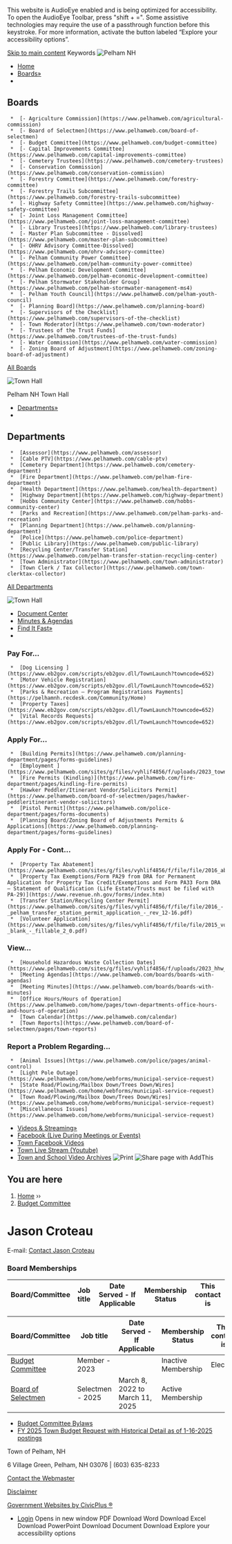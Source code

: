  

This website is AudioEye enabled and is being optimized for accessibility. To open the AudioEye Toolbar, press "shift + =". Some assistive technologies may require the use of a passthrough function before this keystroke. For more information, activate the button labeled “Explore your accessibility options”.

  [Skip to main content](https://www.pelhamweb.com/node/59503/)  Keywords  ![Pelham NH](images/6018c7f5743a684d3fa45d0e9d342e26223eb2c5b65ab46b3c951e5d26c79fea.png)  

 *  [Home](https://www.pelhamweb.com/) 
 *  [Boards»](https://www.pelhamweb.com/Boards) 
   *      

## Boards    

     *  [- Agriculture Commission](https://www.pelhamweb.com/agricultural-commission) 
     *  [- Board of Selectmen](https://www.pelhamweb.com/board-of-selectmen) 
     *  [- Budget Committee](https://www.pelhamweb.com/budget-committee) 
     *  [- Capital Improvements Committee](https://www.pelhamweb.com/capital-improvements-committee) 
     *  [- Cemetery Trustees](https://www.pelhamweb.com/cemetery-trustees) 
     *  [- Conservation Commission](https://www.pelhamweb.com/conservation-commission) 
     *  [- Forestry Committee](https://www.pelhamweb.com/forestry-committee) 
     *  [- Forestry Trails Subcommittee](https://www.pelhamweb.com/forestry-trails-subcommittee) 
     *  [- Highway Safety Committee](https://www.pelhamweb.com/highway-safety-committee)  
     *  [- Joint Loss Management Committee](https://www.pelhamweb.com/joint-loss-management-committee) 
     *  [- Library Trustees](https://www.pelhamweb.com/library-trustees) 
     *  [- Master Plan Subcommittee - Dissolved](https://www.pelhamweb.com/master-plan-subcommittee) 
     *  [- OHRV Advisory Committee-Dissolved](https://www.pelhamweb.com/ohrv-advisory-committee) 
     *  [- Pelham Community Power Committee](https://www.pelhamweb.com/pelham-community-power-committee) 
     *  [- Pelham Economic Development Committee](https://www.pelhamweb.com/pelham-economic-development-committee) 
     *  [- Pelham Stormwater Stakeholder Group](https://www.pelhamweb.com/pelham-stormwater-management-ms4)  
     *  [- Pelham Youth Council](https://www.pelhamweb.com/pelham-youth-council) 
     *  [- Planning Board](https://www.pelhamweb.com/planning-board) 
     *  [- Supervisors of the Checklist](https://www.pelhamweb.com/supervisors-of-the-checklist) 
     *  [- Town Moderator](https://www.pelhamweb.com/town-moderator) 
     *  [- Trustees of the Trust Funds](https://www.pelhamweb.com/trustees-of-the-trust-funds) 
     *  [- Water Commission](https://www.pelhamweb.com/water-commission) 
     *  [- Zoning Board of Adjustment](https://www.pelhamweb.com/zoning-board-of-adjustment)      

 [ All Boards](https://www.pelhamweb.com/boards)     

 ![Town Hall](images/863b48f951f1ade30991514f2b29f4c5a39318929ae55536d997e90d60564e2e.jpg)     

Pelham NH Town Hall    

 *  [Departments»](https://www.pelhamweb.com/Departments) 
   *      

## Departments    

     *  [Assessor](https://www.pelhamweb.com/assessor) 
     *  [Cable PTV](https://www.pelhamweb.com/cable-ptv) 
     *  [Cemetery Department](https://www.pelhamweb.com/cemetery-department) 
     *  [Fire Department](https://www.pelhamweb.com/pelham-fire-department) 
     *  [Health Department](https://www.pelhamweb.com/health-department)  
     *  [Highway Department](https://www.pelhamweb.com/highway-department) 
     *  [Hobbs Community Center](https://www.pelhamweb.com/hobbs-community-center) 
     *  [Parks and Recreation](https://www.pelhamweb.com/pelham-parks-and-recreation) 
     *  [Planning Department](https://www.pelhamweb.com/planning-department) 
     *  [Police](https://www.pelhamweb.com/police-department) 
     *  [Public Library](https://www.pelhamweb.com/public-library)  
     *  [Recycling Center/Transfer Station](https://www.pelhamweb.com/pelham-transfer-station-recycling-center) 
     *  [Town Administrator](https://www.pelhamweb.com/town-administrator) 
     *  [Town Clerk / Tax Collector](https://www.pelhamweb.com/town-clerktax-collector)      

 [ All Departments](https://www.pelhamweb.com/departments)     

 ![Town Hall](images/cc30ecf0328b78d9c6b9be1a6c8cbc9ecd41d1d05cd797cfe6d0954617be20e4.jpg)     

 *  [Document Center](https://www.pelhamweb.com/files) 
 *  [Minutes & Agendas](https://www.pelhamweb.com/minutes-and-agendas) 
 *  [Find It Fast»](https://www.pelhamweb.com/where) 
   *      

### Pay For...    

     *  [Dog Licensing ](https://www.eb2gov.com/scripts/eb2gov.dll/TownLaunch?towncode=652)     
     *  [Motor Vehicle Registration](https://www.eb2gov.com/scripts/eb2gov.dll/TownLaunch?towncode=652) 
     *  [Parks & Recreation – Program Registrations Payments](https://pelhamnh.recdesk.com/Community/Home) 
     *  [Property Taxes](https://www.eb2gov.com/scripts/eb2gov.dll/TownLaunch?towncode=652) 
     *  [Vital Records Requests](https://www.eb2gov.com/scripts/eb2gov.dll/TownLaunch?towncode=652)     

     

### Apply For...    

     *  [Building Permits](https://www.pelhamweb.com/planning-department/pages/forms-guidelines) 
     *  [Employment ](https://www.pelhamweb.com/sites/g/files/vyhlif4856/f/uploads/2023_town_of_pelham_employment_application.pdf) 
     *  [Fire Permits (Kindling)](https://www.pelhamweb.com/fire-department/pages/kindling-fire-permits) 
     *  [Hawker Peddler/Itinerant Vendor/Solicitors Permit](https://www.pelhamweb.com/board-of-selectmen/pages/hawker-peddleritinerant-vendor-solicitors) 
     *  [Pistol Permit](https://www.pelhamweb.com/police-department/pages/forms-documents) 
     *  [Planning Board/Zoning Board of Adjustments Permits & Applications](https://www.pelhamweb.com/planning-department/pages/forms-guidelines)      

### Apply For - Cont...    

     *  [Property Tax Abatement](https://www.pelhamweb.com/sites/g/files/vyhlif4856/f/file/file/2016_abatement_form.pdf) 
     *  [Property Tax Exemptions/Form PA29 from DRA for Permanent Application for Property Tax Credit/Exemptions and Form PA33 Form DRA  – Statement of Qualification (Life Estate/Trusts must be filed with PA-29)](https://www.revenue.nh.gov/forms/index.htm) 
     *  [Transfer Station/Recycling Center Permit](https://www.pelhamweb.com/sites/g/files/vyhlif4856/f/file/file/2016_-_pelham_transfer_station_permit_application_-_rev_12-16.pdf) 
     *  [Volunteer Application](https://www.pelhamweb.com/sites/g/files/vyhlif4856/f/file/file/2015_volunteerapplication_-_blank_-_fillable_2_0.pdf)      

### View...    

     *  [Household Hazardous Waste Collection Dates](https://www.pelhamweb.com/sites/g/files/vyhlif4856/f/uploads/2023_hhw_flyer_0.pdf) 
     *  [Meeting Agendas](https://www.pelhamweb.com/boards/boards-with-agendas) 
     *  [Meeting Minutes](https://www.pelhamweb.com/boards/boards-with-minutes)  
     *  [Office Hours/Hours of Operation](https://www.pelhamweb.com/home/pages/town-departments-office-hours-and-hours-of-operation) 
     *  [Town Calendar](https://www.pelhamweb.com/calendar)   
     *  [Town Reports](https://www.pelhamweb.com/board-of-selectmen/pages/town-reports)     

### Report a Problem Regarding...    

     *  [Animal Issues](https://www.pelhamweb.com/police/pages/animal-control) 
     *  [Light Pole Outage](https://www.pelhamweb.com/home/webforms/municipal-service-request) 
     *  [State Road/Plowing/Mailbox Down/Trees Down/Wires](https://www.pelhamweb.com/home/webforms/municipal-service-request) 
     *  [Town Road/Plowing/Mailbox Down/Trees Down/Wires](https://www.pelhamweb.com/home/webforms/municipal-service-request) 
     *  [Miscellaneous Issues](https://www.pelhamweb.com/home/webforms/municipal-service-request)  
 *  [Videos & Streaming»](https://www.pelhamweb.com/) 
   *  [Facebook (Live During Meetings or Events)](https://www.facebook.com/TownofPelhamNH/live_videos) 
   *  [Town Facebook Videos](https://www.facebook.com/TownofPelhamNH/videos) 
   *  [Town Live Stream (Youtube)](https://www.pelhamweb.com/home/pages/town-of-pelham-nh-live-stream) 
   *  [Town and School Video Archives](https://ptv.viebit.com/index.php?folder=ALL) 
  ![Print](images/6e39d58b96e918224067860d8a4d9b88196c77c636b855c74fd88abd3be0abf1.png)   ![Share page with AddThis](images/17415b82298b0f9ab4d4e152a305ff8c478314ef82bb36f66d927ef57e5b092e.png)  

## You are here

 1.  [Home](https://www.pelhamweb.com/) ››
 1.  [Budget Committee](https://www.pelhamweb.com/budget-committee) 

# Jason Croteau

 E-mail:  [Contact Jason Croteau](https://www.pelhamweb.com/user/4953/contact)  

 

   

### Board Memberships

|Board/Committee|Job title|Date Served - If Applicable|Membership Status|This contact is|
|---|---|---|---|---|

|Board/Committee|Job title|Date Served - If Applicable|Membership Status|This contact is|
|---|---|---|---|---|
|[Budget Committee](https://www.pelhamweb.com/budget-committee)|Member - 2023||Inactive Membership|Elected|
|[Board of Selectmen](https://www.pelhamweb.com/board-of-selectmen)|Selectmen - 2025|March 8, 2022 to March 11, 2025|Active Membership||

 *  [Budget Committee Bylaws](https://www.pelhamweb.com/budget-committee/files/budget-committee-bylaws-1) 
 *  [FY 2025 Town Budget Request with Historical Detail as of 1-16-2025 postings](https://www.pelhamweb.com/budget-committee/files/fy-2025-town-budget-request-with-historical-detail-as-of-1-16-2025-postings) 

Town of Pelham, NH

6 Village Green, Pelham, NH 03076 | (603) 635-8233

 [Contact the Webmaster](https://www.pelhamweb.com/home/webforms/contact-the-webmaster) 

 [Disclaimer](https://www.pelhamweb.com/website-disclaimer-and-privacy-policy) 

 [Government Websites by CivicPlus ®](https://www.civicplus.com/) 

 *  [Login](https://www.pelhamweb.com/user/login?current=node/59503) 
 Opens in new window PDF Download Word Download Excel Download PowerPoint Download Document Download Explore your accessibility options 